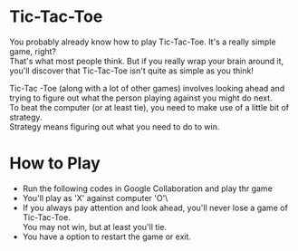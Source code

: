 # Tic-Tac-Toe
You probably already know how to play Tic-Tac-Toe. It's a really simple game, right?<br> That's what most people think. But if you really wrap your brain around it,<br> you'll discover that Tic-Tac-Toe isn't quite as simple as you think!

Tic-Tac -Toe (along with a lot of other games) involves looking ahead and trying to figure out what the person playing against you might do next.<br>
To beat the computer (or at least tie), you need to make use of a little bit of strategy.<br> Strategy means figuring out what you need to do to win.


# How to Play
* Run the following codes in Google Collaboration and play thr game 
* You'll play as 'X' against computer 'O'\
* If you always pay attention and look ahead, you'll never lose a game of Tic-Tac-Toe.<br> You may not win, but at least you'll tie.
* You have a option to restart the game or exit.
